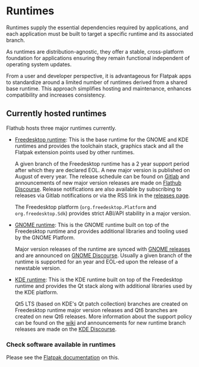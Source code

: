 # Runtimes

Runtimes supply the essential dependencies required by applications, and
each application must be built to target a specific runtime and
its associated branch.

As runtimes are distribution-agnostic, they offer a stable,
cross-platform foundation for applications ensuring they remain
functional independent of operating system updates.

From a user and developer perspective, it is advantageous for Flatpak
apps to standardize around a limited number of runtimes derived from a
shared base runtime. This approach simplifies hosting and maintenance,
enhances compatibility and increases consistency.

## Currently hosted runtimes

Flathub hosts three major runtimes currently.

- [Freedesktop runtime](https://gitlab.com/freedesktop-sdk/freedesktop-sdk):
  This is the base runtime for the GNOME and KDE runtimes and provides
  the toolchain stack, graphics stack and all the Flatpak extension points
  used by other runtimes.

  A given branch of the Freedesktop runtime has a 2 year support period
  after which they are declared EOL. A new major version is published on
  August of every year. The release schedule can be found on [Gitlab](https://gitlab.com/freedesktop-sdk/freedesktop-sdk/-/wikis/Releases)
  and announcements of new major version releases are made on
  [Flathub Discourse](https://discourse.flathub.org/c/announcements/6).
  Release notifications are also available by subscribing to releases
  via Gitlab notifications or via the RSS link in the [releases page](https://gitlab.com/freedesktop-sdk/freedesktop-sdk/-/releases).

  The Freedesktop platform (`org.freedesktop.Platform` and
  `org.freedesktop.Sdk`) provides strict ABI/API stability in a major
  version.

- [GNOME runtime](https://gitlab.gnome.org/GNOME/gnome-build-meta):
  This is the GNOME runtime built on top of the Freedesktop runtime and
  provides additional libraries and tooling used by the GNOME Platform.

  Major version releases of the runtime are synced with [GNOME releases](https://release.gnome.org/calendar/)
  and are announced on [GNOME Discourse](https://discourse.gnome.org/tag/announcement).
  Usually a given branch of the runtime is supported for an year and
  EOL-ed upon the release of a newstable version.

- [KDE runtime](https://invent.kde.org/packaging/flatpak-kde-runtime):
  This is the KDE runtime built on top of the Freedesktop runtime and
  provides the Qt stack along with additional libraries used by the KDE
  platform.

  Qt5 LTS (based on KDE's Qt patch collection) branches are created on
  Freedesktop runtime major version releases and Qt6 branches are created
  on new Qt6 releases. More information about the support policy can be
  found on the [wiki](https://community.kde.org/Policies/Flatpak_Runtime_Update_Policy)
  and announcements for new runtime branch releases are made on the
  [KDE Discourse](https://discuss.kde.org/c/announcement/9).

### Check software available in runtimes

Please see the [Flatpak documentation](https://docs.flatpak.org/en/latest/available-runtimes.html#check-software-available-in-runtimes)
on this.

